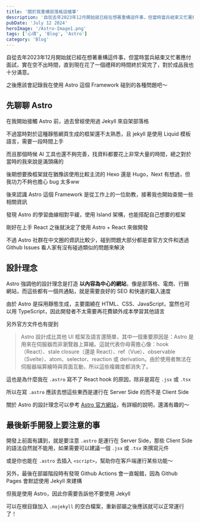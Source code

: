 ```yaml
---
title: '關於我重構部落格這檔事'
description: '自從去年2023年12月開始就已經在想著重構這件事，但當時當兵結束又忙著應付面試，實在空不出時間，直到現在花了一個禮拜的時間終於寫完了，對於成品我也十分滿意。'
pubDate: 'July 12 2024'
heroImage: '/Astro-Image1.png'
tags: ['心得', 'Blog', 'Astro']
category: 'Blog'
---
```


自從去年2023年12月開始就已經在想著重構這件事，但當時當兵結束又忙著應付面試，實在空不出時間，直到現在花了一個禮拜的時間終於寫完了，對於成品我也十分滿意。

之後應該會記錄我在使用 Astro 這個 Framework 碰到的各種問題吧～

## 先聊聊 Astro

在我開始接觸 Astro 前，過去曾經使用過 Jekyll 來自架部落格

不過當時對於這種靜態網頁生成的框架還不太熟悉，且 jekyll 是使用 Liquid 模板語言，需要一段時間上手

而且那個時候 AI 工具也還不夠完善，找資料都要花上非常大量的時間，總之對於當時的我來說是滿頭痛的

後期想要換框架就在猶豫該使用比較主流的 Hexo 還是 Hugo，Next 有想過，但我功力不夠也擔心 bug 太多ww

後來認識 Astro 這個 Framework 是從工作上的一位助教，接著我也開始查閱一些相關資訊

發現 Astro 的學習曲線相對平緩，使用 Island 架構，也能搭配自己想要的框架

剛好在上手 React 之後就決定了使用 Astro + React 來做開發

不過 Astro 社群在中文圈的資訊比較少，碰到問題大部分都是查官方文件和透過 Github Issues 看人家有沒有碰過類似的問題來解決

## 設計理念

Astro 強調他的設計理念是打造 **以內容為中心的網站**，像是部落格、電商、行銷網站，而這些都有一個共通點，就是需要良好的 SEO 和快速的載入速度

由於 Astro 是採用靜態生成，主要圍繞在 HTML、CSS、JavaScript，當然也可以用 TypeScript，因此開發者不太需要再花費額外成本學習其他語言

另外官方文件也有提到

> Astro 設計成比其他 UI 框架及語言還簡單，其中一個重要原因是：Astro 是用來在伺服器而非瀏覽器上算繪。這就代表你毋需擔心像：hook（React）、stale closure（還是 React）、ref（Vue）、observable（Svelte）、atom、selector、reaction 或 derivation。由於使用者無法在伺服器端算繪時與頁面互動，所以這些複雜度都消失了。

這也是為什麼我在 `.astro` 寫不了 React hook 的原因，除非是寫在 `.jsx` 或 `.tsx`

所以在寫 `.astro` 應該去想這些東西是運行在 Server Side 的而不是 Client Side

關於 Astro 的設計理念可以參考 [Astro 官方網站](https://docs.astro.build/zh-tw/concepts/why-astro/#_top)，有詳細的說明，還滿有趣的～

## 最後新手開發上要注意的事

開發上前面有講到，就是要注意 `.astro` 是運行在 Server Side，那些 Client Side 的語法自然就不能用，如果需要可以建議一個 `.jsx` 或 `.tsx` 來撰寫元件

或是你也能在 `.astro` 去插入 `<script>`，幫助你在客戶端運行某些功能～

另外，最後在部屬階段時有發現 Github Actions 會一直報錯，因為 Github Pages 會默認使用 Jekyll 來建構

但我是使用 Astro，因此你需要告訴他不要使用 Jekyll

可以在根目錄加入 `.nojekyll` 的空白檔案，重新部屬之後應該就可以正常運行了！
